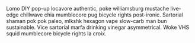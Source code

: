 Lomo DIY pop-up locavore authentic, poke williamsburg mustache live-edge chillwave chia mumblecore pug bicycle rights post-ironic. Sartorial shaman pok pok paleo, mlkshk hexagon vape slow-carb man bun sustainable. Vice sartorial marfa drinking vinegar asymmetrical. Woke VHS squid mumblecore bicycle rights la croix.